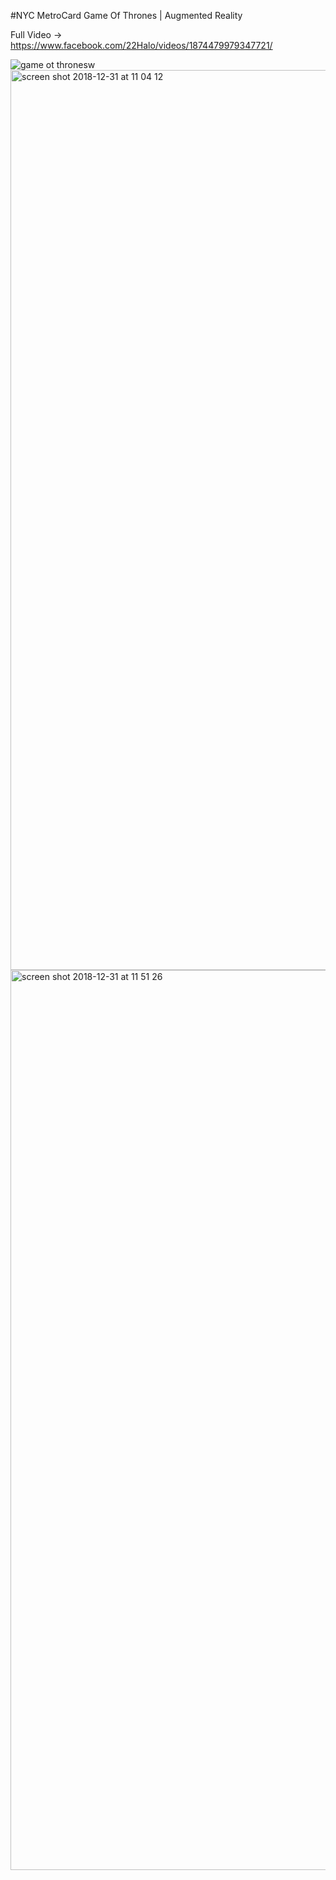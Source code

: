 
#NYC MetroCard Game Of Thrones | Augmented Reality

Full Video -> https://www.facebook.com/22Halo/videos/1874479979347721/

![game ot thronesw](https://user-images.githubusercontent.com/43025563/50564225-4d987700-0cf1-11e9-8037-f2cd4edbd509.jpg)
<img width="1440" alt="screen shot 2018-12-31 at 11 04 12" src="https://user-images.githubusercontent.com/43025563/50564167-d662e300-0cf0-11e9-8194-180df861d8dd.png">
<img width="1440" alt="screen shot 2018-12-31 at 11 51 26" src="https://user-images.githubusercontent.com/43025563/50564432-d4018880-0cf2-11e9-8026-dc063ca37685.png">


